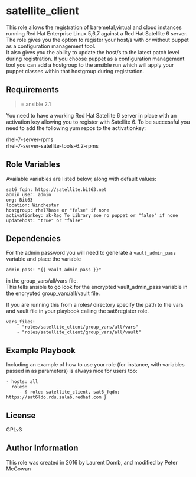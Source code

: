 # satellite_client

This role allows the registration of baremetal,virtual and cloud instances running Red Hat Enterprise Linux 5,6,7 against a Red Hat Satellite 6 server. The role gives you the option to register your host/s with or without puppet as a configuration management tool.  
It also gives you the ability to update the host/s to the latest patch level during registration. If you choose puppet as a configuration management tool you can add a hostgroup to the ansible run which will apply your puppet classes within that hostgroup during registration.  

## Requirements

>= ansible 2.1

You need to have a working Red Hat Satellite 6 server in place with an activation key allowing you to register with Satellite 6.
To be successful you need to add the following yum repos to the activationkey:

rhel-7-server-rpms  
rhel-7-server-satellite-tools-6.2-rpms

## Role Variables

Available variables are listed below, along with default values:

```
sat6_fqdn: https://satellite.bit63.net
admin_user: admin  
org: Bit63  
location: Winchester  
hostgroup: rhel7base or "false" if none  
activationkey: ak-Reg_To_Library_soe_no_puppet or "false" if none  
updatehost: "true" or "false"
```

## Dependencies

For the admin password you will need to generate a `vault_admin_pass` variable and place the variable 

```
admin_pass: "{{ vault_admin_pass }}" 
```

in the group_vars/all/vars file.  
This tells ansible to go look for the encrypted vault\_admin\_pass variable in the encrypted group\_vars/all/vault file. 

If you are running this from a roles/ directory specify the path to the vars and vault file in your playbook calling the sat6register role.  
 
```
vars_files:  
    - "roles/satellite_client/group_vars/all/vars"  
    - "roles/satellite_client/group_vars/all/vault"  
```


## Example Playbook

Including an example of how to use your role (for instance, with variables passed in as parameters) is always nice for users too:

    - hosts: all
      roles:
         - { role: satellite_client, sat6_fqdn: https://sat6ldo.rdu.salab.redhat.com }

## License

GPLv3

## Author Information
This role was created in 2016 by Laurent Domb, and modified by Peter McGowan
